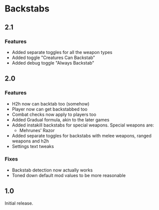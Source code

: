 # Backstabs

## 2.1

### Features

- Added separate toggles for all the weapon types
- Added toggle "Creatures Can Backstab"
- Added debug toggle "Always Backstab"

## 2.0

### Features

- H2h now can backtab too (somehow)
- Player now can get backstabbed too
- Combat checks now apply to players too
- Added Gradual formula, akin to the later games
- Added instakill backstabs for special weapons. Special weapons are:
  - Mehrunes' Razor
- Added separate toggles for backstabs with melee weapons, ranged weapons and h2h
- Settings text tweaks

### Fixes

- Backstab detection now actually works
- Toned down default mod values to be more reasonable

## 1.0

Initial release.